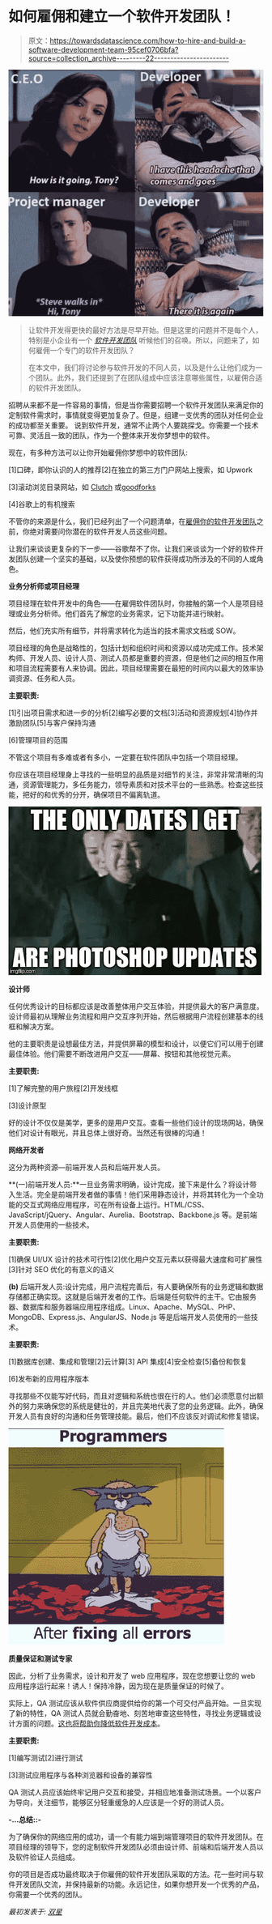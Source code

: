 # 如何雇佣和建立一个软件开发团队！

> 原文：<https://towardsdatascience.com/how-to-hire-and-build-a-software-development-team-95cef0706bfa?source=collection_archive---------22----------------------->

![](img/34ab76cabfe70deaae9b6f6055ffdf78.png)

> 让软件开发得更快的最好方法是尽早开始。但是这里的问题并不是每个人，特别是小企业有一个 [*软件开发团队*](https://www.binaryfolks.com/services/solutions/software-outsourcing) 听候他们的召唤。所以，问题来了，如何雇佣一个专门的软件开发团队？
> 
> 在本文中，我们将讨论参与软件开发的不同人员，以及是什么让他们成为一个团队。此外，我们还提到了在团队组成中应该注意哪些属性，以雇佣合适的软件开发团队。

招聘从来都不是一件容易的事情，但是当你需要招聘一个软件开发团队来满足你的定制软件需求时，事情就变得更加复杂了。但是，组建一支优秀的团队对任何企业的成功都至关重要。
说到软件开发，通常不止两个人要跳探戈。你需要一个技术可靠、灵活且一致的团队，作为一个整体来开发你梦想中的软件。

现在，有多种方法可以让你开始雇佣你梦想中的软件团队:

[1]口碑，即你认识的人的推荐[2]在独立的第三方门户网站上搜索，如 Upwork

[3]滚动浏览目录网站，如 [Clutch](https://clutch.co/profile/binaryfolks) 或[goodforks](https://www.goodfirms.co/companies/view/11369/binaryfolks-pvt-ltd)

[4]谷歌上的有机搜索

不管你的来源是什么，我们已经列出了一个问题清单，在[雇佣你的软件开发团队](https://www.binaryfolks.com/blog/5-questions-you-need-to-ask-a-software-development-team-before-hiring-them)之前，你绝对需要问你潜在的软件开发人员这些问题。

让我们来谈谈更复杂的下一步——谷歌帮不了你。让我们来谈谈为一个好的软件开发团队创建一个坚实的基础，以及使你预想的软件获得成功所涉及的不同的人或角色。

**业务分析师或项目经理**

项目经理在软件开发中的角色——在雇佣软件团队时，你接触的第一个人是项目经理或业务分析师。他们首先了解您的业务需求，记下功能并进行映射。

然后，他们充实所有细节，并将需求转化为适当的技术需求文档或 SOW。

项目经理的角色是战略性的，包括计划和组织时间和资源以成功完成工作。技术架构师、开发人员、设计人员、测试人员都是重要的资源，但是他们之间的相互作用和项目流程需要有人来协调。因此，项目经理需要在最短的时间内以最大的效率协调资源、任务和人员。

**主要职责:**

[1]引出项目需求和进一步的分析[2]编写必要的文档[3]活动和资源规划[4]协作并激励团队[5]与客户保持沟通

[6]管理项目的范围

不管这个项目有多难或者有多小，一定要在软件团队中包括一个项目经理。

你应该在项目经理身上寻找的一些明显的品质是对细节的关注，非常非常清晰的沟通，资源管理能力，多任务能力，领导素质和对技术平台的一些熟悉。检查这些技能，把好的和优秀的分开，确保项目不偏离轨道。

![](img/5da6b7ef9812839c60516572a3bb9126.png)

**设计师**

任何优秀设计的目标都应该是改善整体用户交互体验，并提供最大的客户满意度。设计师最初从理解业务流程和用户交互序列开始，然后根据用户流程创建基本的线框和解决方案。

他的主要职责是设想最佳方法，并提供屏幕的模型和设计，以便它们可以用于创建最佳体验。他们需要不断改进用户交互——屏幕、按钮和其他视觉元素。

**主要职责:**

[1]了解完整的用户旅程[2]开发线框

[3]设计原型

好的设计不仅仅是美学，更多的是用户交互。查看一些他们设计的现场网站，确保他们对设计有眼光，并且总体上很好奇。当然还有很棒的沟通！

**网络开发者**

这分为两种资源—前端开发人员和后端开发人员。

**(一)前端开发人员:**一旦业务需求明确，设计完成，接下来是什么？将设计带入生活。完全是前端开发者做的事情！他们采用静态设计，并将其转化为一个全功能的交互式网络应用程序，可在所有设备上运行。HTML/CSS、JavaScript/jQuery、Angular、Aurelia、Bootstrap、Backbone.js 等。是前端开发人员使用的一些技术。

**主要职责:**

[1]确保 UI/UX 设计的技术可行性[2]优化用户交互元素以获得最大速度和可扩展性[3]针对 SEO 优化的有意义的语义

**(b)** 后端开发人员:设计完成，用户流程完善后，有人要确保所有的业务逻辑和数据存储都正确实现。这就是后端开发者的工作。后端是任何软件的主干。它由服务器、数据库和服务器端应用程序组成。Linux、Apache、MySQL、PHP、MongoDB、Express.js、AngularJS、Node.js 等是后端开发人员使用的一些技术。

**主要职责:**

[1]数据库创建、集成和管理[2]云计算[3] API 集成[4]安全检查[5]备份和恢复

[6]发布新的应用程序版本

寻找那些不仅能写好代码，而且对逻辑和系统也很在行的人。他们必须愿意付出额外的努力来确保您的系统是健壮的，并且完美地代表了您的业务逻辑。此外，确保开发人员有良好的沟通和任务管理技能。最后，他们不应该反对调试和修复错误。

![](img/2f7d6fde34ec0fd8f1f509d84b33750e.png)

**质量保证和测试专家**

因此，分析了业务需求，设计和开发了 web 应用程序，现在您想要让您的 web 应用程序运行起来！诱人！保持冷静，因为现在是质量保证的时候了。

实际上，QA 测试应该从软件供应商提供给你的第一个可交付产品开始。一旦实现了新的特性，QA 测试人员就会勤奋地、刻苦地审查这些特性，寻找业务逻辑或设计方面的问题。[这也将帮助你降低软件开发成本](https://www.binaryfolks.com/blog/5-effective-ways-to-reduce-custom-software-development-costs)。

**主要职责:**

[1]编写测试[2]进行测试

[3]测试应用程序与各种浏览器和设备的兼容性

QA 测试人员应该始终牢记用户交互和接受，并相应地准备测试场景。一个以客户为导向，关注细节，能够区分轻重缓急的人应该是一个好的测试人员。

**-…总结::-**

为了确保你的网络应用的成功，请一个有能力端到端管理项目的软件开发团队。在项目经理的领导下，您的定制软件开发团队必须由设计师、前端和后端开发人员以及软件验证人员组成。

你的项目是否成功最终取决于你雇佣的软件开发团队采取的方法。花一些时间与软件开发团队交流，并保持最新的功能。永远记住，如果你想开发一个优秀的产品，你需要一个优秀的团队。

*最初发表于:* [*双星*](https://www.binaryfolks.com/blog/how-to-hire-and-build-a-software-development-team?utm_source=medium_towardsdatascience&utm_medium=Social&utm_campaign=content_marketing_feb_2019_hire_and_build_software_team)